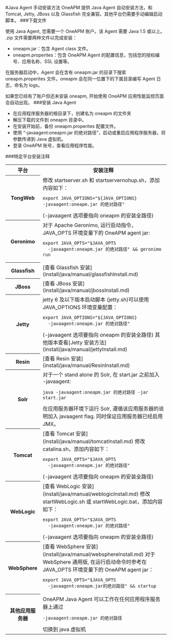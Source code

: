 #Java Agent 手动安装方法
OneAPM 提供 Java Agent 自动安装方法，和 Tomcat, Jetty, JBoss 以及 Glassfish 完全兼容。其他平台仍需要手动编辑启动脚本。
###下载文件

使用 Java Agent, 您需要一个 OneAPM 账户。该 Agent 需要 Java 1.5 或以上。
.zip 文件需要两种文件以完成安装：

* oneapm.jar：包含 Agent class 文件。
* oneapm.properites：包含 OneAPM Agent 的配置信息，包括您的授权编号、应用名称、SSL 设置等。

在服务器启动中，Agent 会在含有 oneapm.jar 的目录下搜索 oneapm.properites 文件。oneapm 会在同一位置下的下属目录编写 Agent 日志，命名为 logs。

如果您已经有了账户但还未安装 oneapm, 开始使用 OneAPM 应用性能监控页面会自动出现。
###安装 Java Agent

* 在应用程序服务器的根目录下，创建名为 oneapm 的文件夹
* 解压下载的文件到 oneapm 目录中。
* 在安装开始前，备份 oneapm.properites 配置文件。
* 使用 “-javaagent:oneapm.jar 的绝对路径”，启动或重启应用程序服务器，将参数传递到 Java 虚拟机。
* 登录 OneAPM 账号，查看应用程序性能。

###特定平台安装注释

<table>
	<head>
		<tr>
			<th>平台</th>
			<th>安装注释</th>
		</tr>
	</head>
		<tr>
			<th>TongWeb</th>
			<td>修改 startserver.sh 和 startservernohup.sh，添加内容如下： <br>		
				<pre><code>export JAVA_OPTIONS="${JAVA_OPTIONS}  
-javaagent:oneapm.jar 的绝对路径"</code></pre>            (-javaagent 选项要指向 oneapm 的安装全路径)
			</td>
		</tr>
		<tr>
			<th>Geronimo</th>
			<td>对于 Apache Geronimo, 运行启动指令，JAVA_OPTS 环境变量下的 OneAPM agent jar:
			<pre><code>export JAVA_OPTS="$JAVA_OPTS 
  -javaagent:oneapm.jar 的绝对路径" && geronimo run </code></pre>		</td>
		</tr>
		<tr>
			<th>Glassfish</th>
			<td>[查看 Glassfish 安装](install/java/manual/glassfishInstall.md)
			</td>
		</tr>
		<tr>
			<th>JBoss</th>
			<td>[查看 JBoss 安装](install/java/manual/jbossInstall.md)</td>
		</tr>
		<tr>
			<th>Jetty</th>
			<td>jetty 6 及以下版本启动脚本 (jetty.sh)可以使用 JAVA_OPTIONS 环境变量配置：
				<pre><code>export JAVA_OPTIONS="${JAVA_OPTIONS}
  -javaagent:oneapm.jar 的绝对路径"</code></pre>			(-javaagent 选项要指向 oneapm 的安装全路径)
				其他版本查看[Jetty 安装方法](install/java/manual/jettyInstall.md)
			</td>
		</tr>
		<tr>
			<th>Resin</th>
			<td>[查看 Resin 安装](install/java/manual/ResinInstall.md)
			</td>
		</tr>
		<tr>
			<th>Solr</th>
			<td>对于一个 stand alone 的 Solr, 在 start.jar 之前加入 -javaagent:
				<pre><code>java -javaagent:oneapm.jar 的绝对路径 -jar start.jar</code></pre>	在应用服务器环境下运行 Solr, 遵循该应用服务器的说明加入 javaagent flag. 同时保证应用服务器已经启用 JMX。
			</td>
		</tr>
		<tr>
			<th>Tomcat</th>
			<td>[查看 Tomcat 安装](install/java/manual/tomcatInstall.md)
				修改 catalina.sh，添加内容如下：
				<pre><code>export JAVA_OPTS="$JAVA_OPTS
  -javaagent:oneapm.jar 的绝对路径"</code></pre>(-javaagent 选项要指向 oneapm 的安装全路径)
			</td>
		</tr>
		<tr>
			<th>WebLogic</th>
			<td>[查看 WebLogic 安装](install/java/manual/weblogicInstall.md)
				修改 startWebLogic.sh 或 startWebLogic.bat，添加内容如下：
				<pre><code>export JAVA_OPTS="$JAVA_OPTS
  -javaagent:oneapm.jar 的绝对路径"</code></pre>(-javaagent 选项要指向 oneapm 的安装全路径)
			</td>
		</tr>
		<tr>
			<th>WebSphere</th>
			<td>[查看 WebSphere 安装](install/java/manual/websphereInstall.md)
				对于 WebSphere 通用版, 在运行启动命令时参考在 JAVA_OPTS 环境变量下的 OneAPM agent jar：
				<pre><code>export JAVA_OPTS="$JAVA_OPTS
  -javaagent:oneapm.jar的绝对路径" && startup</code></pre>
			</td>
		</tr>
		<tr>
			<th>其他应用服务器</th>
			<td>OneAPM Java Agent 可以工作在任何应用程序服务器上通过
				<pre><code>-javaagent:oneapm.jar 的绝对路径</code></pre>切换到 java 虚拟机
			</td>
		</tr>	
</table>	 
 	 
 




 	
 

 


 	
 


 	
 


 
 